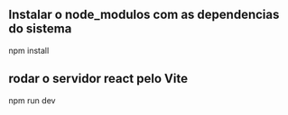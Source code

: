 ## Instalar o node_modulos com as dependencias do sistema
npm install

## rodar o servidor react pelo Vite
npm run dev
